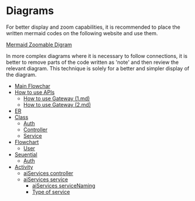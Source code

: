 # Diagrams

For better display and zoom capabilities, it is recommended to place the written mermaid codes on the following website and use them.

[Mermaid Zoomable Digram](https://mermaid.live/edit)

In more complex diagrams where it is necessary to follow connections, it is better to remove parts of the code written as 'note' and then review the relevant diagram. This technique is solely for a better and simpler display of the diagram.

* [Main Flowchar](./Chart.md)
* [How to use APIs](./apis/APIS.md)
  * [How to use Gateway (1.md)](./apis/Call_GW_APIs.md)
  * [How to use Gateway (2.md)](./apis/Call_GW_APIs_2.md)  
* [ER](./er/ER.md)
* [Class](./class/CLASS.md)
  * [Auth](./class/Class_Diagram_Auth.md)
  * [Controller](./class/Class_Diagram_Controller.md)
  * [Service](./class/Class_Diagram_Service.md)
* [Flowchart](./flowchart/FLOWCHART.md)
  * [User](./flowchart/Flowchart_User.md)
* [Seuential](./sequential/SEQUENTIAL.md)
  * [Auth](./sequential/Sequential_Diagram_Auth.md)
* [Activity](./activity/ACTIVITY.md)
  * [aiServices controller](./activity/Activity_Diagram_aiServices_ctrl.md)
  * [aiServices service](./activity/Activity_Diagram_aiServices_srv.md)
    * [aiServices serviceNaming](../service/aiServices_srv_naming.md)
    * [Type of service](../service/aiServices_srv_type.md)
